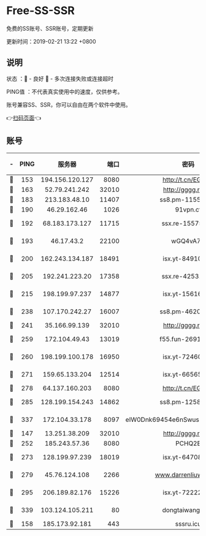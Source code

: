 # Free-SS-SSR

免费的SS账号、SSR账号，定期更新

更新时间：2019-02-21 13:22 +0800

## 说明

状态     ：🙂 - 良好 🙁 - 多次连接失败或连接超时

PING值   ：不代表真实使用中的速度，仅供参考。

账号兼容SS、SSR，你可以自由在两个软件中使用。

👉[扫码页面](https://liesauer.github.io/free-ss-ssr.github.io/)👈

## 账号

|-|PING|服务器|端口|密码|加密方式|区域|
|:----:|:----:|:-----:|-----:|:----:|:----:|:----:|
|🙂|153|194.156.120.127|8080|http://t.cn/EGJIyrl|rc4-md5|RU|
|🙂|163|52.79.241.242|32010|http://gggg.rocks|chacha20|KR|
|🙂|183|213.183.48.10|11407|ss8.pm-11550642|rc4-md5|RU|
|🙂|190|46.29.162.46|1026|91vpn.cf|rc4-md5|RU|
|🙂|192|68.183.173.127|11715|ssx.re-15575310|aes-256-cfb|US|
|🙂|193|46.17.43.2|22100|wGQ4vA7D|aes-256-gcm|RU|
|🙂|200|162.243.134.187|18491|isx.yt-84910823|aes-256-cfb|US|
|🙂|205|192.241.223.20|17358|ssx.re-42531129|aes-256-cfb|US|
|🙂|215|198.199.97.237|14877|isx.yt-15616961|aes-256-cfb|US|
|🙂|238|107.170.242.27|16007|ss8.pm-46207230|aes-256-cfb|US|
|🙂|241|35.166.99.139|32010|http://gggg.rocks|chacha20|US|
|🙂|259|172.104.49.43|13019|f55.fun-26915398|aes-256-cfb|SG|
|🙂|260|198.199.100.178|16950|isx.yt-72460232|aes-256-cfb|US|
|🙂|271|159.65.133.204|12514|isx.yt-66565507|aes-256-cfb|SG|
|🙂|278|64.137.160.203|8080|http://t.cn/EGJIyrl|rc4-md5|CA|
|🙂|285|128.199.154.243|14862|ss8.pm-12583893|aes-256-cfb|SG|
|🙂|337|172.104.33.178|8097|eIW0Dnk69454e6nSwuspv9DmS201tQ0D|aes-256-cfb|SG|
|🙂|147|13.251.38.209|32010|http://gggg.rocks|chacha20|SG|
|🙂|252|185.243.57.36|8080|PCHQ2E|rc4-md5|US|
|🙂|273|128.199.97.239|18019|isx.yt-64708187|aes-256-cfb|SG|
|🙂|279|45.76.124.108|2266|www.darrenliuwei.com|aes-256-cfb|AU|
|🙂|295|206.189.82.176|15226|isx.yt-72222677|aes-256-cfb|SG|
|🙂|339|103.124.105.211|80|dongtaiwang.com|aes-256-cfb|US|
|🙁|158|185.173.92.181|443|sssru.icu|rc4-md5|RU|
